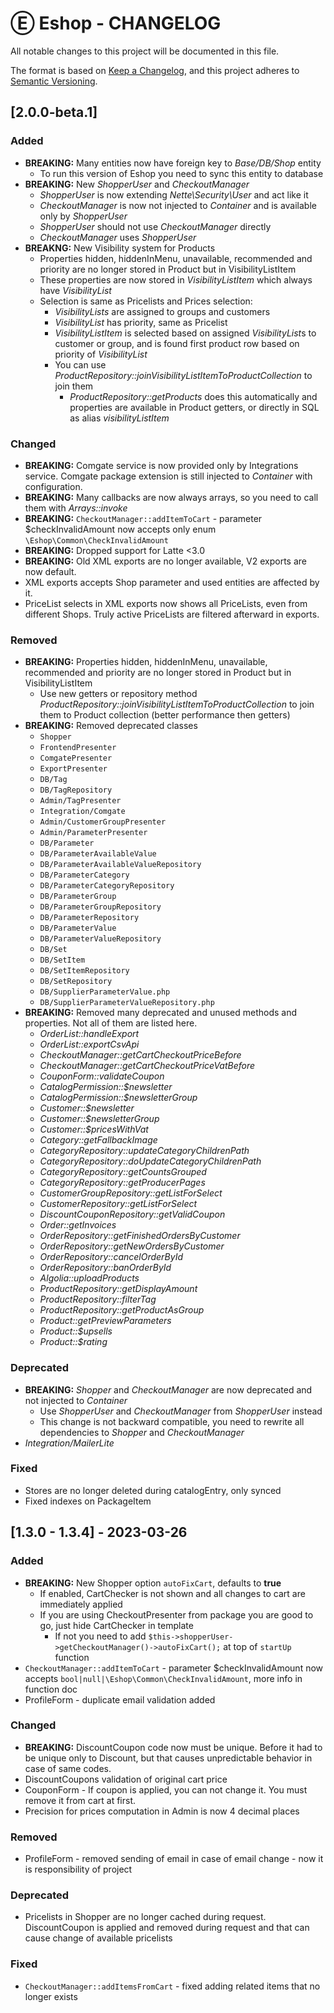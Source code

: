 # Ⓔ Eshop - CHANGELOG

All notable changes to this project will be documented in this file.

The format is based on [Keep a Changelog](https://keepachangelog.com/en/1.0.0/),
and this project adheres to [Semantic Versioning](https://semver.org/spec/v2.0.0.html).

## [2.0.0-beta.1]

### Added
- **BREAKING:** Many entities now have foreign key to *Base/DB/Shop* entity
  - To run this version of Eshop you need to sync this entity to database
- **BREAKING:** New *ShopperUser* and *CheckoutManager*
  - *ShopperUser* is now extending *Nette\Security\User* and act like it
  - *CheckoutManager* is now not injected to *Container* and is available only by *ShopperUser*
  - *ShopperUser* should not use *CheckoutManager* directly
  - *CheckoutManager* uses *ShopperUser*
- **BREAKNG:** New Visibility system for Products
  - Properties hidden, hiddenInMenu, unavailable, recommended and priority are no longer stored in Product but in VisibilityListItem
  - These properties are now stored in *VisibilityListItem* which always have *VisibilityList*
  - Selection is same as Pricelists and Prices selection:
    - *VisibilityLists* are assigned to groups and customers
    - *VisibilityList* has priority, same as Pricelist
    - *VisibilityListItem* is selected based on assigned *VisibilityList*s to customer or group, and is found first product row based on priority of *VisibilityList*
    - You can use *ProductRepository::joinVisibilityListItemToProductCollection* to join them
      - *ProductRepository::getProducts* does this automatically and properties are available in Product getters, or directly in SQL as alias *visibilityListItem*
  
### Changed
- **BREAKING:** Comgate service is now provided only by Integrations service. Comgate package extension is still injected to *Container* with configuration.
- **BREAKING:** Many callbacks are now always arrays, so you need to call them with *Arrays::invoke*
- **BREAKING:** `CheckoutManager::addItemToCart` - parameter $checkInvalidAmount now accepts only enum `\Eshop\Common\CheckInvalidAmount`
- **BREAKING:** Dropped support for Latte <3.0
- **BREAKING:** Old XML exports are no longer available, V2 exports are now default. 
- XML exports accepts Shop parameter and used entities are affected by it.
- PriceList selects in XML exports now shows all PriceLists, even from different Shops. Truly active PriceLists are filtered afterward in exports.
### Removed
- **BREAKING:** Properties hidden, hiddenInMenu, unavailable, recommended and priority are no longer stored in Product but in VisibilityListItem
  - Use new getters or repository method *ProductRepository::joinVisibilityListItemToProductCollection* to join them to Product collection (better performance then getters)
- **BREAKING:** Removed deprecated classes
  - `Shopper`
  - `FrontendPresenter`
  - `ComgatePresenter`
  - `ExportPresenter`
  - `DB/Tag`
  - `DB/TagRepository`
  - `Admin/TagPresenter`
  - `Integration/Comgate`
  - `Admin/CustomerGroupPresenter`
  - `Admin/ParameterPresenter`
  - `DB/Parameter`
  - `DB/ParameterAvailableValue`
  - `DB/ParameterAvailableValueRepository`
  - `DB/ParameterCategory`
  - `DB/ParameterCategoryRepository`
  - `DB/ParameterGroup`
  - `DB/ParameterGroupRepository`
  - `DB/ParameterRepository`
  - `DB/ParameterValue`
  - `DB/ParameterValueRepository`
  - `DB/Set`
  - `DB/SetItem`
  - `DB/SetItemRepository`
  - `DB/SetRepository`
  - `DB/SupplierParameterValue.php`
  - `DB/SupplierParameterValueRepository.php`
- **BREAKING:** Removed many deprecated and unused methods and properties. Not all of them are listed here.
  - *OrderList::handleExport*
  - *OrderList::exportCsvApi*
  - *CheckoutManager::getCartCheckoutPriceBefore*
  - *CheckoutManager::getCartCheckoutPriceVatBefore*
  - *CouponForm::validateCoupon*
  - *CatalogPermission::$newsletter*
  - *CatalogPermission::$newsletterGroup*
  - *Customer::$newsletter*
  - *Customer::$newsletterGroup*
  - *Customer::$pricesWithVat*
  - *Category::getFallbackImage*
  - *CategoryRepository::updateCategoryChildrenPath*
  - *CategoryRepository::doUpdateCategoryChildrenPath*
  - *CategoryRepository::getCountsGrouped*
  - *CategoryRepository::getProducerPages*
  - *CustomerGroupRepository::getListForSelect*
  - *CustomerRepository::getListForSelect*
  - *DiscountCouponRepository::getValidCoupon*
  - *Order::getInvoices*
  - *OrderRepository::getFinishedOrdersByCustomer*
  - *OrderRepository::getNewOrdersByCustomer*
  - *OrderRepository::cancelOrderById*
  - *OrderRepository::banOrderById*
  - *Algolia::uploadProducts*
  - *ProductRepository::getDisplayAmount*
  - *ProductRepository::filterTag*
  - *ProductRepository::getProductAsGroup*
  - *Product::getPreviewParameters*
  - *Product::$upsells*
  - *Product::$rating*
### Deprecated
 - **BREAKING:** *Shopper* and *CheckoutManager* are now deprecated and not injected to *Container*
   - Use *ShopperUser* and *CheckoutManager* from *ShopperUser* instead
   - This change is not backward compatible, you need to rewrite all dependencies to *Shopper* and *CheckoutManager*
 - *Integration/MailerLite*
### Fixed
- Stores are no longer deleted during catalogEntry, only synced
- Fixed indexes on PackageItem

## [1.3.0 - 1.3.4] - 2023-03-26

### Added
- **BREAKING:** New Shopper option `autoFixCart`, defaults to **true**
  - If enabled, CartChecker is not shown and all changes to cart are immediately applied
  - If you are using CheckoutPresenter from package you are good to go, just hide CartChecker in template
    - If not you need to add `$this->shopperUser->getCheckoutManager()->autoFixCart();` at top of `startUp` function
- `CheckoutManager::addItemToCart` - parameter $checkInvalidAmount now accepts `bool|null|\Eshop\Common\CheckInvalidAmount`, more info in function doc
- ProfileForm - duplicate email validation added

### Changed
- **BREAKING:** DiscountCoupon code now must be unique. Before it had to be unique only to Discount, but that causes unpredictable behavior in case of same codes. 
- DiscountCoupons validation of original cart price
- CouponForm - If coupon is applied, you can not change it. You must remove it from cart at first.
- Precision for prices computation in Admin is now 4 decimal places

### Removed
- ProfileForm - removed sending of email in case of email change - now it is responsibility of project

### Deprecated
- Pricelists in Shopper are no longer cached during request. DiscountCoupon is applied and removed during request and that can cause change of available pricelists

### Fixed
- `CheckoutManager::addItemsFromCart` - fixed adding related items that no longer exists
